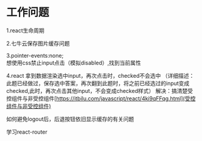 # 工作问题

1.react生命周期

2.七牛云保存图片缓存问题

3.pointer-events:none;   
    想使用css禁止input点击（模拟disabled）,找到当前属性

4.react 拿到数据渲染选中input，再次点击时，checked不会选中
（详细描述：此题已经做过，保存选中答案，再次翻到此题时，将之前已经选过的input变成checked,此时，再次点击其他input，不会变成checked样式）
    解决：搞清楚受控组件与非受控组件[https://itbilu.com/javascript/react/4ki9qFFqg.html](受控组件与非受控组件)



如何避免logout后，后退按钮依旧显示缓存的有关问题



学习react-router



